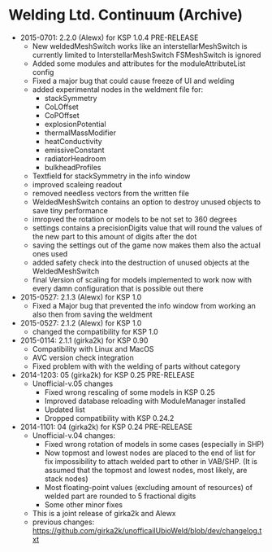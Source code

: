 # Welding Ltd. Continuum (Archive)

* 2015-0701: 2.2.0 (Alewx) for KSP 1.0.4 PRE-RELEASE
	+ New weldedMeshSwitch works like an interstellarMeshSwitch is currently limited to InterstellarMeshSwitch FSMeshSwitch is ignored
	+ Added some modules and attributes for the moduleAttributeList config
	+ Fixed a major bug that could cause freeze of UI and welding
	+ added experimental nodes in the weldment file for:
		- stackSymmetry
		- CoLOffset
		- CoPOffset
		- explosionPotential
		- thermalMassModifier
		- heatConductivity
		- emissiveConstant
		- radiatorHeadroom
		- bulkheadProfiles
	+ Textfield for stackSymmetry in the info window
	+ improved scaleing readout
	+ removed needless vectors from the written file
	+ WeldedMeshSwitch contains an option to destroy unused objects to save tiny performance
	+ imropved the rotation or models to be not set to 360 degrees
	+ settings contains a precisionDigits value that will round the values of the new part to this amount of digits after the dot
	+ saving the settings out of the game now makes them also the actual ones used
	+ added safety check into the destruction of unused objects at the WeldedMeshSwitch
	+ final Version of scaling for models implemented to work now with every damn configuration that is possible out there
* 2015-0527: 2.1.3 (Alewx) for KSP 1.0
	+ Fixed a Major bug that prevented the info window from working an also then from saving the weldment
* 2015-0527: 2.1.2 (Alewx) for KSP 1.0
	+ changed the compatibility for KSP 1.0
* 2015-0114: 2.1.1 (girka2k) for KSP 0.90
	+ Compatibility with Linux and MacOS
	+ AVC version check integration
	+ Fixed problem with with the welding of parts without category
* 2014-1203: 05 (girka2k) for KSP 0.25 PRE-RELEASE
	+ Unofficial-v.05 changes
		- Fixed wrong rescaling of some models in KSP 0.25
		- Improved database reloading with ModuleManager installed
		- Updated <ModulesToIgnore> list
		- Dropped compatibility with KSP 0.24.2
* 2014-1101: 04 (girka2k) for KSP 0.24 PRE-RELEASE
	+ Unofficial-v.04 changes:
		- Fixed wrong rotation of models in some cases (especially in SHP)
		- Now topmost and lowest nodes are placed to the end of list for fix impossibility to attach welded part to other in VAB/SHP. (It is assumed that the topmost and lowest nodes, most likely, are stack nodes)
		- Most floating-point values (excluding amount of resources) of welded part are rounded to 5 fractional digits
		- Some other minor fixes
	+ This is a joint release of girka2k and Alewx
	+ previous changes: https://github.com/girka2k/unofficailUbioWeld/blob/dev/changelog.txt

